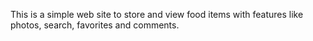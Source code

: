 This is a simple web site to store and view food items with features like photos, search,  favorites and comments.


